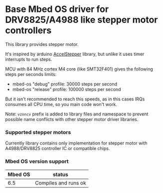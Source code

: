 # Base Mbed OS driver for DRV8825/A4988 like stepper motor controllers

This library provides stepper motor.

It's inspired by arduino [AccelStepper](https://www.airspayce.com/mikem/arduino/AccelStepper/index.html)
library, but unlike it uses timer interrupts to run steps.

MCU with 84 MHz cortex M4 core (like SMT32F401) gives the following steps per seconds limits:
- mbed-os "debug" profile: 30000 steps per second
- mbed-os "release" profile: 100000 steps per second

But it isn't recommended to reach this speeds, as in this cases IRQs consumes all CPU time,
so you main code won't work.

Note: `vznncv` prefix is added to library files and namespace to prevent possible
      name conflicts with other stepper motor driver libraries.

### Supported stepper motors

Currently library contains only implementation for stepper motor with A4988/DRV8825 controller IC or compatible chips.

### Mbed OS version support

| Mbed OS | status |
|---|---|
| 6.5 | Compiles and runs ok |
